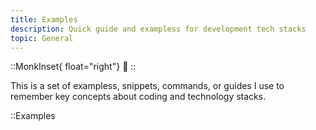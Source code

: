 ```yaml
---
title: Examples
description: Quick guide and exampless for development tech stacks
topic: General
---
```


::MonkInset{ float="right"}
:page_with_curl:
::

This is a set of exampless, snippets, commands, or guides I use to remember key concepts about coding and technology stacks.

::Examples


